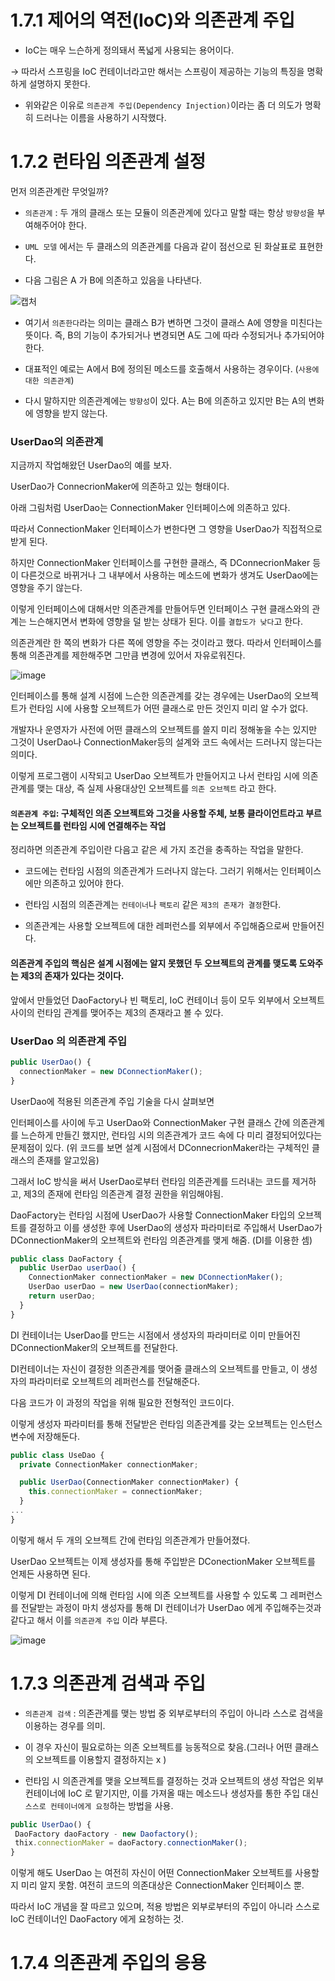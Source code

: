 # 1.7.1 제어의 역전(IoC)와 의존관계 주입

- IoC는 매우 느슨하게 정의돼서 폭넓게 사용되는 용어이다.

→ 따라서 스프링을 IoC 컨테이너라고만 해서는 스프링이 제공하는 기능의 특징을 명확하게 설명하지 못한다.

- 위와같은 이유로 `의존관계 주입(Dependency Injection)`이라는 좀 더 의도가 명확히 드러나는 이름을 사용하기 시작했다. 

# 1.7.2 런타임 의존관계 설정

먼저 의존관계란 무엇일까?

- `의존관계` : 두 개의 클래스 또는 모듈이 의존관계에 있다고 말할 때는 항상 `방향성`을 부여해주어야 한다.

- `UML 모델`  에서는 두 클래스의 의존관계를 다음과 같이 점선으로 된 화살표로 표현한다.

- 다음 그림은 A 가 B에 의존하고 있음을 나타낸다.

 ![캡처](https://github.com/yezanee/java-spring-study/assets/146803751/c384cf5d-9a5f-4d66-bd31-e03ec7a66653)

- 여기서 `의존한다`라는 의미는 클래스 B가 변하면 그것이 클래스 A에 영향을 미친다는 뜻이다. 즉, B의 기능이 추가되거나 변경되면 A도 그에 따라 수정되거나 추가되어야 한다.

- 대표적인 예로는 A에서 B에 정의된 메소드를 호출해서 사용하는 경우이다. (`사용에 대한 의존관계`)

- 다시 말하지만 의존관계에는 `방향성`이 있다. A는 B에 의존하고 있지만 B는 A의 변화에 영향을 받지 않는다.

### UserDao의 의존관계

지금까지 작업해왔던 UserDao의 예를 보자.

UserDao가 ConnecrionMaker에 의존하고 있는 형태이다.

아래 그림처럼 UserDao는 ConnectionMaker 인터페이스에 의존하고 있다.

따라서 ConnectionMaker 인터페이스가 변한다면 그 영향을 UserDao가 직접적으로 받게 된다. 

하지만 ConnectionMaker 인터페이스를 구현한 클래스, 즉 DConnecrionMaker 등이 다른것으로 바뀌거나 그 내부에서 사용하는 메소드에 변화가 생겨도 UserDao에는 영향을 주기 않는다.

이렇게 인터페이스에 대해서만 의존관계를 만들어두면 인터페이스 구현 클래스와의 관계는 느슨해지면서 변화에 영향을 덜 받는 상태가 된다. 이를 `결합도가 낮다`고 한다.

의존관계란 한 쪽의 변화가 다른 쪽에 영향을 주는 것이라고 했다. 따라서 인터페이스를 통해 의존관계를 제한해주면 그만큼 변경에 있어서 자유로워진다.

![image](https://github.com/yezanee/java-spring-study/assets/146803751/c65aea6e-4bf6-4141-9f39-db911ae89c10)


인터페이스를 통해 설계 시점에 느슨한 의존관계를 갖는 경우에는 UserDao의 오브젝트가 런타임 시에 사용할 오브젝트가 어떤 클래스로 만든 것인지 미리 알 수가 없다.

개발자나 운영자가 사전에 어떤 클래스의 오브젝트를 쓸지 미리 정해놓을 수는 있지만 그것이 UserDao나 ConnectionMaker등의 설계와 코드 속에서는 드러나지 않는다는 의미다.

이렇게 프로그램이 시작되고 UserDao 오브젝트가 만들어지고 나서 런타임 시에 의존관계를 맺는 대상, 즉 실제 사용대상인 오브젝트를 `의존 오브젝트` 라고 한다.

#### `의존관계 주입`: 구체적인 의존 오브젝트와 그것을 사용할 주체, 보통 클라이언트라고 부르는 오브젝트를 런타임 시에 연결해주는 작업

정리하면 의존관계 주입이란 다음고 같은 세 가지 조건을 충족하는 작업을 말한다.

- 코드에는 런타임 시점의 의존관계가 드러나지 않는다. 그러기 위해서는 인터페이스에만 의존하고 있어야 한다.

- 런타임 시점의 의존관계는 `컨테이너`나 `팩토리` 같은 `제3의 존재가 결정`한다.

- 의존관계는 사용할 오브젝트에 대한 레퍼런스를 외부에서 주입해줌으로써 만들어진다.

#### 의존관계 주입의 핵심은 설계 시점에는 알지 못했던 두 오브젝트의 관계를 맺도록 도와주는 제3의 존재가 있다는 것이다.

앞에서 만들었던 DaoFactory나 빈 팩토리, IoC 컨테이너 등이 모두 외부에서 오브젝트 사이의 런타임 관계를 맺어주는 제3의 존재라고 볼 수 있다.

### UserDao 의 의존관계 주입

```jsx
public UserDao() {
  connectionMaker = new DConnectionMaker();
}
```

UserDao에 적용된 의존관계 주입 기술을 다시 살펴보면

인터페이스를 사이에 두고 UserDao와 ConnectionMaker 구현 클래스 간에 의존관계를 느슨하게 만들긴 했지만, 런타임 시의 의존관계가 코드 속에 다 미리 결정되어있다는 문제점이 있다. (위 코드를 보면 설계 시점에서 DConnecrionMaker라는 구체적인 클래스의 존재를 알고있음)

그래서 IoC 방식을 써서 UserDao로부터 런타임 의존관계를 드러내는 코드를 제거하고, 제3의 존재에 런타임 의존관계 결정 권한을 위임해야됨. 

DaoFactory는 런타임 시점에 UserDao가 사용할 ConnectionMaker 타입의 오브젝트를 결정하고 이를 생성한 후에 UserDao의 생성자 파라미터로 주입해서 UserDao가 DConnectionMaker의 오브젝트와 런타임 의존관계를 맺게 해줌. (DI를 이용한 셈)

```jsx
public class DaoFactory {
  public UserDao userDao() {
    ConnectionMaker connectionMaker = new DConnectionMaker();
    UserDao userDao = new UserDao(connectionMaker);
    return userDao;
  }
}
```

DI 컨테이너는 UserDao를 만드는 시점에서 생성자의 파라미터로 이미 만들어진 DConnectionMaker의 오브젝트를 전달한다.

DI컨테이너는 자신이 결정한 의존관계를 맺어줄 클래스의 오브젝트를 만들고, 이 생성자의 파라미터로 오브젝트의 레퍼런스를 전달해준다.

다음 코드가 이 과정의 작업을 위해 필요한 전형적인 코드이다.

이렇게 생성자 파라미터를 통해 전달받은 런타임 의존관계를 갖는 오브젝트는 인스턴스변수에 저장해둔다.

```jsx
public class UseDao {
  private ConnectionMaker connectionMaker;

  public UserDao(ConnectionMaker connectionMaker) {
    this.connectionMaker = connectionMaker;
  }
...
}
```

이렇게 해서 두 개의 오브젝트 간에 런타임 의존관계가 만들어졌다.

UserDao 오브젝트는 이제 생성자를 통해 주입받은 DConectionMaker 오브젝트를 언제든 사용하면 된다.

이렇게 DI 컨테이너에 의해 런타임 시에 의존 오브젝트를 사용할 수 있도록 그 레퍼런스를 전달받는 과정이 마치 생성자를 통해 DI 컨테이너가 UserDao 에게 주입해주는것과 같다고 해서 이를 `의존관계 주입` 이라 부른다.

![image](https://github.com/yezanee/java-spring-study/assets/146803751/3f775aae-8d2d-42b2-aa6a-ceb43f5ee491)

# 1.7.3 의존관계 검색과 주입

- `의존관계 검색` : 의존관계를 맺는 방법 중 외부로부터의 주입이 아니라 스스로 검색을 이용하는 경우를 의미.

- 이 경우 자신이 필요로하는 의존 오브젝트를 능동적으로 찾음.(그러나 어떤 클래스의 오브젝트를 이용할지 결정하지는 x )

- 런타임 시 의존관계를 맺을 오브젝트를 결정하는 것과 오브젝트의 생성 작업은 외부 컨테이너에 IoC 로 맡기지만, 이를 가져올 때는 메소드나 생성자를 통한 주입 대신 `스스로 컨테이너에게 요청`하는 방법을 사용.

  
```jsx
public UserDao() {
 DaoFactory daoFactory - new Daofactory();
 thix.connectionMaker = daoFactory.connectionMaker();
}
```

이렇게 해도 UserDao 는 여전히 자신이 어떤 ConnectionMaker 오브젝트를 사용할 지 미리 알지 못함. 여전히 코드의 의존대상은 ConnectionMaker 인터페이스 뿐.

따라서 IoC 개념을 잘 따르고 있으며, 적용 방법은 외부로부터의 주입이 아니라 스스로 IoC 컨테이너인 DaoFactory 에게 요청하는 것.

# 1.7.4 의존관계 주입의 응용

